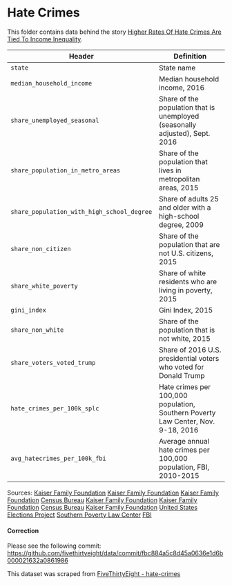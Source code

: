 # Hate Crimes

This folder contains data behind the story [Higher Rates Of Hate Crimes Are Tied To Income Inequality](https://fivethirtyeight.com/features/higher-rates-of-hate-crimes-are-tied-to-income-inequality/).

Header | Definition
---|---------
`state` | State name
`median_household_income` | Median household income, 2016
`share_unemployed_seasonal` | Share of the population that is unemployed (seasonally adjusted), Sept. 2016
`share_population_in_metro_areas` | Share of the population that lives in metropolitan areas, 2015
`share_population_with_high_school_degree` | Share of adults 25 and older with a high-school degree, 2009
`share_non_citizen` | Share of the population that are not U.S. citizens, 2015
`share_white_poverty` | Share of white residents who are living in poverty, 2015
`gini_index` | Gini Index, 2015
`share_non_white` | Share of the population that is not white, 2015
`share_voters_voted_trump` | Share of 2016 U.S. presidential voters who voted for Donald Trump
`hate_crimes_per_100k_splc` | Hate crimes per 100,000 population, Southern Poverty Law Center, Nov. 9-18, 2016
`avg_hatecrimes_per_100k_fbi` | Average annual hate crimes per 100,000 population, FBI, 2010-2015


Sources:
[Kaiser Family Foundation](http://kff.org/other/state-indicator/median-annual-income/?currentTimeframe=0)
[Kaiser Family Foundation](http://kff.org/other/state-indicator/unemployment-rate/?currentTimeframe=0)
[Kaiser Family Foundation](http://kff.org/other/state-indicator/unemployment-rate/?currentTimeframe=0)
[Census Bureau](https://www.census.gov/prod/2012pubs/p20-566.pdf)
[Kaiser Family Foundation](http://kff.org/other/state-indicator/distribution-by-citizenship-status/?currentTimeframe=0)
[Kaiser Family Foundation](http://kff.org/other/state-indicator/poverty-rate-by-raceethnicity/?currentTimeframe=0)
[Census Bureau](https://factfinder.census.gov/faces/tableservices/jsf/pages/productview.xhtml?pid=ACS_10_1YR_B19083&prodType=table)
[Kaiser Family Foundation](http://kff.org/other/state-indicator/distribution-by-raceethnicity/?currentTimeframe=0)
[United States Elections Project](http://www.electproject.org/2016g)
[Southern Poverty Law Center](https://www.splcenter.org/20161129/ten-days-after-harassment-and-intimidation-aftermath-election)
[FBI](https://ucr.fbi.gov/hate-crime)

#### Correction

Please see the following commit:
https://github.com/fivethirtyeight/data/commit/fbc884a5c8d45a0636e1d6b000021632a0861986

This dataset was scraped from [FiveThirtyEight - hate-crimes](https://github.com/fivethirtyeight/data/tree/master/hate-crimes)